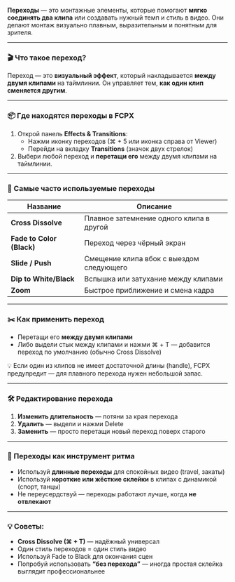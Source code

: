 **Переходы** — это монтажные элементы, которые помогают **мягко соединять два клипа** или создавать нужный темп и стиль в видео. Они делают монтаж визуально плавным, выразительным и понятным для зрителя.

---

### **🎬 Что такое переход?**

Переход — это **визуальный эффект**, который накладывается **между двумя клипами** на таймлинии. Он управляет тем, **как один клип сменяется другим**.

---

### **📦 Где находятся переходы в FCPX**

1. Открой панель **Effects & Transitions**:
    - Нажми иконку переходов (⌘ + 5 или иконка справа от Viewer)
    - Перейди на вкладку **Transitions** (значок двух стрелок)
2. Выбери любой переход и **перетащи его** между двумя клипами на таймлинии.

---

### **🔹 Самые часто используемые переходы**

| **Название** | **Описание** |
| --- | --- |
| **Cross Dissolve** | Плавное затемнение одного клипа в другой |
| **Fade to Color (Black)** | Переход через чёрный экран |
| **Slide / Push** | Смещение клипа вбок с выездом следующего |
| **Dip to White/Black** | Вспышка или затухание между клипами |
| **Zoom** | Быстрое приближение и смена кадра |

---

### **✂️ Как применить переход**

- Перетащи его **между двумя клипами**
- Либо выдели стык между клипами и нажми ⌘ + T — добавится переход по умолчанию (обычно Cross Dissolve)

💡 Если один из клипов не имеет достаточной длины (handle), FCPX предупредит — для плавного перехода нужен небольшой запас.

---

### **🛠 Редактирование перехода**

1. **Изменить длительность** — потяни за края перехода
2. **Удалить** — выдели и нажми Delete
3. **Заменить** — просто перетащи новый переход поверх старого

---

### **🔄 Переходы как инструмент ритма**

- Используй **длинные переходы** для спокойных видео (travel, закаты)
- Используй **короткие или жёсткие склейки** в клипах с динамикой (спорт, танцы)
- Не переусердствуй — переходы работают лучше, когда **не отвлекают**

---

### **💡 Советы:**

- **Cross Dissolve (⌘ + T)** — надёжный универсал
- Один стиль переходов = один стиль видео
- Используй Fade to Black для окончания сцен
- Попробуй использовать **“без перехода”** — иногда простая склейка выглядит профессиональнее